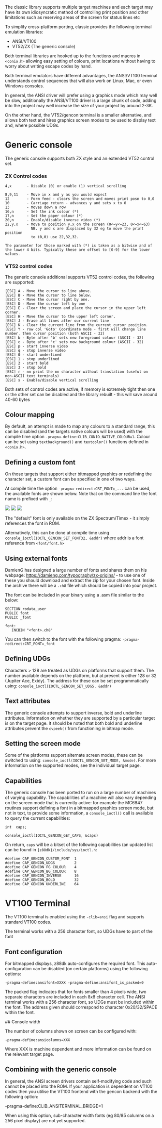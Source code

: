 The classic library supports multiple target machines and each target may have its own idiosyncratic method of controlling print position and other limitations such as reserving areas of the screen for status lines etc

To simplify cross-platform porting, classic provides the following terminal emulation libraries:

* ANSI/VT100
* VT52/ZX (The generic console)

Both terminal libraries are hooked up to the functions and macros in `<conio.h>` allowing easy setting of colours, print locations without having to worry about writing escape codes by hand.

Both terminal emulators have different advantages, the ANSI/VT100 terminal understands control sequences that will also work on Linux, Mac, or even Windows consoles.

In general, the ANSI driver will prefer using a graphics mode which may well be slow, additionally the ANSI/VT100 driver is a large chunk of code, adding into the project may well increase the size of your project by around 2-3K.

On the other hand, the VT52/gencon terminal is a smaller alternative, and allows both text and hires graphics screen modes to be used to display text and, where possible UDGs.

#  Generic console

The generic console supports both ZX style and an extended VT52 control set.

### ZX Control codes

```
4,x       - Disable (0) or enable (1) vertical scrolling

8,9,11    - Move in x and y as you would expect
12        - Form feed - clears the screen and moves print posn to 0,0
10        - Carriage return - advances y and sets x to 0
13        - Moves down a row
16,n      - Set the ink colour (*)
17,n      - Set the paper colour (*)
20,n      - Enable/disable inverse video (*)
22,y,x    - Move to position y,x on the screen (0<=y<=23, 0<=x<=63)
            NB. y and x are displaced by 32 eg to move the print position
            to (0,0) use 22,32,32.

The parameter for those marked with (*) is taken as a bitwise and of the lower 4 bits. Typically these are offset to [0-9] for the lower values.
```

### VT52 control codes

The generic console additional supports VT52 control codes, the following are supported:

```
[ESC] A - Move the cursor to line above.
[ESC] B - Move the cursor to line below.
[ESC] C - Move the cursor right by one.
[ESC] D - Move the cursor left by one
[ESC] E - Clear the screen and place the cursor in the upper left corner.
[ESC] H - Move the cursor to the upper left corner.
[ESC] J - Erase all lines after our current line
[ESC] K - Clear the current line from the current cursor position.
[ESC] Y - row col 'Goto' Coordinate mode - first will change line number, then cursor position (both ASCII - 32)
[ESC] b - Byte after 'b' sets new foreground colour (ASCII - 32)
[ESC] c - Byte after 'c' sets new background colour (ASCII - 32)
[ESC] p - start inverse video
[ESC] q - stop inverse video
[ESC] 0 - start underlined
[ESC] 1 - stop underlined
[ESC] 2 - start bold
[ESC] 3 - stop bold
[ESC] r - nn print the nn character without translation (useful on non-ASCII text terminals)
[ESC] s - Enable/disable vertical scrolling
```

Both sets of control codes are active, if memory is extremely tight then one or the other set can be disabled and the library rebuilt - this will save around 40-60 bytes

## Colour mapping

By default, an attempt is made to map any colours to a standard range, this can be disabled (and the targets native colours will be used) with the compile time option `-pragma-define:CLIB_CONIO_NATIVE_COLOUR=1`. Colour can be set using `textbackground()` and `textcolor()` functions defined in `<conio.h>`.

## Defining a custom font

On those targets that support either bitmapped graphics or redefining the character set, a custom font can be specified in one of two ways.

At compile time the option `-pragma-redirect:CRT_FONT=_...` can be used, the available fonts are shown below. Note that on the command line the font name is prefixed with `_`:

![](images/platform/fonts/font1.png)
![](images/platform/fonts/font2.png)
![](images/platform/fonts/font3.png)

The "default" font is only available on the ZX Spectrum/Timex - it simply references the font in ROM.

Alternatively, this can be done at compile time using `console_ioctl(IOCTL_GENCON_SET_FONT32, &addr)` where addr is a font reference from `<font/font.h>`

## Using external fonts

DamienG has designed a large number of fonts and shares them on his webpage: https://damieng.com/typography/zx-origins/ - to use one of these you should download and extract the zip for your chosen font. Inside the archive there will be a `.ch8` file which should be copied into your project.

The font can be included in your binary using a .asm file similar to the below:

```
SECTION rodata_user
PUBLIC font
PUBLIC _font

font:
   INCBIN "<font>.ch8"
```

You can then switch to the font with the following pragma: `-pragma-redirect:CRT_FONT=_font`


## Defining UDGs

Characters > 128 are treated as UDGs on platforms that support them. The number available depends on the platform, but at present is either 128 or 32 (Jupiter Ace, Exidy). The address for these can be set programmatically using: `console_ioctl(IOCTL_GENCON_SET_UDGS, &addr)`

## Text attributes

The generic console attempts to support inverse, bold and underline attributes. Information on whether they are supported by a particular target is on the target page. It should be noted that both bold and underline attributes prevent the `cvpeek()` from functioning in bitmap mode.

## Setting the screen mode

Some of the platforms support alternate screen modes, these can be switched to using: `console_ioctl(IOCTL_GENCON_SET_MODE, &mode)`.  For more information on the supported modes, see the individual target page.

## Capabilities

The generic console has been ported to run on a large number of machines of varying capability. The capabilities of a machine will also vary depending on the screen mode that is currently active: for example the MC6847 routines support defining a font in a bitmapped graphics screen mode, but not in text, to provide some information, a `console_ioctl()` call is available to query the current capabilities:


    int  caps;

    console_ioctl(IOCTL_GENCON_GET_CAPS, &caps)

On return, `caps` will be a bitset of the following capabilities (an updated list can be found in `{z88dk}/include/sys/ioctl.h`:

    #define CAP_GENCON_CUSTOM_FONT  1
    #define CAP_GENCON_UDGS         2
    #define CAP_GENCON_FG_COLOUR    4
    #define CAP_GENCON_BG_COLOUR    8
    #define CAP_GENCON_INVERSE      16
    #define CAP_GENCON_BOLD         32
    #define CAP_GENCON_UNDERLINE    64

# VT100 Terminal

The VT100 terminal is enabled using the `-clib=ansi` flag and supports standard VT100 codes.

The terminal works with a 256 character font, so UDGs have to part of the font

## Font configuration

For bitmapped displays, z88dk auto-configures the required font. This auto-configuration can be disabled (on certain platforms) using the following options:

    -pragma-define:ansifont=XXXX -pragma-define:ansifont_is_packed=0

The packed flag indicates that for fonts smaller than 4 pixels wide, two separate characters are included in each 8x8 character cell. The ANSI terminal works with a 256 character font, so UDGs must be included within the font. The address given should correspond to character 0x20/32/SPACE within the font.

## Console width

The number of columns shown on screen can be configured with:

    -pragma-define:ansicolumns=XXX

Where XXX is machine dependent and more information can be found on the relevant target page. 

## Combining with the generic console

In general, the ANSI screen drivers contain self-modifying code and such cannot be placed into the ROM. If your application is dependent on VT100 codes then you utilise the VT100 frontend with the gencon backend with the following option:

   -pragma-define:CLIB_ANSITERMINAL_BRIDGE=1

When using this option, sub-character width fonts (eg 80/85 columns on a 256 pixel display) are not yet supported.
